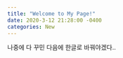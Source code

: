 ```yaml
---
title: "Welcome to My Page!"
date: 2020-3-12 21:28:00 -0400
categories: New
---
```

나중에 다 꾸민 다음에 한글로 바꿔야겠다..

